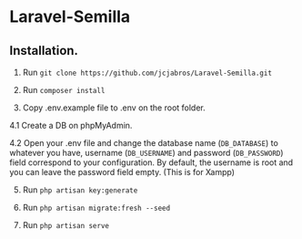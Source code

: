 # Laravel-Semilla

## Installation.

1. Run `git clone https://github.com/jcjabros/Laravel-Semilla.git`

2. Run `composer install`

3. Copy .env.example file to .env on the root folder.

4.1 Create a DB on phpMyAdmin.

4.2 Open your .env file and change the database name (`DB_DATABASE`) to whatever you have, username (`DB_USERNAME`) and password (`DB_PASSWORD`) field correspond to your configuration. By default, the username is root and you can leave the password field empty. (This is for Xampp) 

5. Run `php artisan key:generate`

6. Run `php artisan migrate:fresh --seed`

7. Run `php artisan serve`
